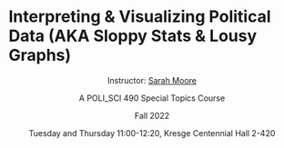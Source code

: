 # Interpreting & Visualizing Political Data (AKA Sloppy Stats & Lousy Graphs)

<p align=center> Instructor: <a href="mailto:sarahmoore2022@u.northwestern.edu">Sarah Moore</a>
  
<p align=center> A POLI_SCI 490 Special Topics Course 

<p align=center> Fall 2022 

<p align=center> Tuesday and Thursday 11:00-12:20, Kresge Centennial Hall 2-420

